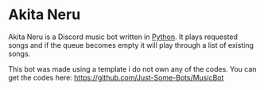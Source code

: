 # Akita Neru

Akita Neru is a Discord music bot written in [Python](https://www.python.org "Python homepage"). It plays requested songs and if the queue becomes empty it will play through a list of existing songs.

This bot was made using a template i do not own any of the codes. You can get the codes here:
https://github.com/Just-Some-Bots/MusicBot
